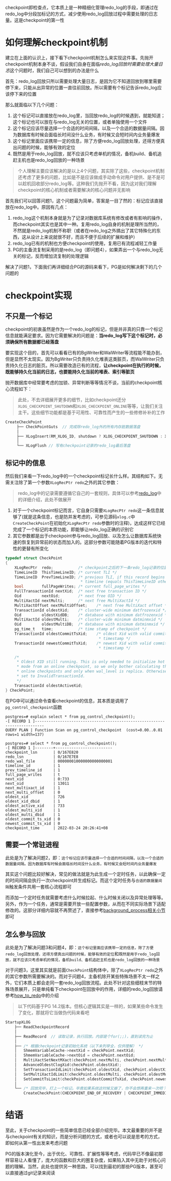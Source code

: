 checkpoint即检查点，它本质上是一种精细化管理redo_log的手段，即通过在redo_log中分段加标记的方式，减少使用redo_log回放过程中需要处理的日志量。这是checkpoint的第一性

# 如何理解checkpoint机制

建立在上面的认识上，接下看下checkpoint机制怎么来实现这件事。先抛开checkpoint机制本身不谈，假设我们自身在面临*redo_log回放时需要处理大量日志*这个问题时，我们自己可以想到的办法是什么

首先：redo_log回放只所以需要处理大量日志，是因为它不知道回放到哪里需要停下来，只能从出异常的位置一直往前回放。所以需要有个标记告诉redo_log应该停下来的位置

那么就面临以下几个问题：

1. 这个标记可以直接放在redo_log里，当回放redo_log的时候遇到，就能知道；这个标记也可以放在与redo_log无关的位置，或者单独使用一个文件
2. 这个标记应该尽量选择一个合适的时间间隔，以及一个合适的数据量间隔。因为数据库有时候会面临长时间没什么业务，有时候又会短时间内业务量爆发
3. 这个标记里面应该携带一定的信息，除了方便redo_log回放处理，还得方便真出问题的时候，能够有效的定位
4. 既然是用于redo_log回放，就不应该只考虑单机的情况，备机build、备机追赶主机也是redo_log回放的一种场景

> 个人理解主要应该解决的是以上4个问题，其实除了这些，checkpoint机制还考虑了更多的问题，比如是不是应该做成手动命令对用户提供、是不是可以趁机回收部分redo_log等。这种我们先抛开不看，因为这对我们理解checkpoint的核心机制或者需要解决的核心问题并无影响

首先我们可以回答问题1，这个问题最为简单，答案是一目了然的：标记应该直接放在redo_log中。原因有几点：

1. redo_log这个机制本身就是为了记录对数据库系统有修改或者有影响的操作，而checkpoint其实也是其中一种。复用redo_log自身的机制是理所当然的，不然就是redo_log机制不称职（或者在redo_log之外搞出了其它特殊化的东西，这从设计上来说就很不好，而且不便于后续的扩展和维护）
2. redo_log已有的机制也方便checkpoint的使用，复用已有流程减轻工作量
3. PG的主备流复制采用的是redo_log（即问题4），如果弄出一个与redo_log无关的标记，反而增加流复制的处理逻辑

解决了问题1，下面我们再详细结合PG的源码来看下，PG是如何解决剩下的几个问题的

# checkpoint实现

## 不只是一个标记

checkpoint的初衷虽然是作为一个redo_log的标记，但是并非真的只靠一个标记信息就能满足要求。因为它需要解决的问题是：**当redo_log写下这个标记时，必须确保所有数据都已经落盘**

要实现这个目的，首先可以看看已有的BgWriter和WalWriter等流程能不能办到，但是显然不太现实。因为BgWriter只负责持久化堆表这类脏页，而WalWriter只负责持久化日志的脏页。所以需要改造已有的流程，**让checkpoint在执行的时候，既能够持久化当前的日志，也要能持久化当前的堆表、索引等脏页**

抛开数据库中经常要考虑的加锁、异常判断等等情况不谈，当前的checkpoint核心流程如下：

> 此处，不去详细展开更多的细节，比如checkpoint还分`XLOG_CHECKPOINT_SHUTDOWN`和`XLOG_CHECKPOINT_ONLINE`等等，让我们关注主干。这些细节功能都是基于可用性、可靠性而产生的一些修修补补的工作

```c
CreateCheckPoint
     ├── CheckPointGuts  // 完成除redo_log外的所有内存脏数据落盘
     │
     ├── XLogInsert(RM_XLOG_ID, shutdown ? XLOG_CHECKPOINT_SHUTDOWN : XLOG_CHECKPOINT_ONLINE);
     │
     └── XLogFlush // 写有checkpoint记录的redo_log最后落盘
```

## 标记中的信息

然后我们来看一下redo_log中的一个checkpoint标记长什么样。其结构如下。无需关注除了第一个参数`XLogRecPtr redo`之外的其它参数：

> redo_log中的记录需要遵循它自己的一套规则，具体可以参考[redo_log](./redo_log.md)中的详细介绍，此处不做展开

1. 对于一个checkpoint标记而言，它自身只需要`XLogRecPtr redo`这一条信息就够了(就是这条信息，也是防并发考虑的，可参见源码`xlog.c`中`CreateCheckPoint`在初始化`XLogRecPtr redo`参数时的注释)，达成这样它已经完成了一个标记的本质功能，即能够让redo_log正确的识别它
2. 其它参数都是出于checkpoint参与redo_log回放、以及怎么让数据库系统快速的恢复到异常前的状态而加入的。这部分参数可能随着PG版本的迭代和特性的更替有所变化

```c
typedef struct CheckPoint
{
	XLogRecPtr	redo;			/* checkpoint之后的下一条redo_log记录的位置 */
	TimeLineID	ThisTimeLineID; /* current TLI */
	TimeLineID	PrevTimeLineID; /* previous TLI, if this record begins a new
								 * timeline (equals ThisTimeLineID otherwise) */
	bool		fullPageWrites; /* current full_page_writes */
	FullTransactionId nextXid;	/* next free transaction ID */
	Oid			nextOid;		/* next free OID */
	MultiXactId nextMulti;		/* next free MultiXactId */
	MultiXactOffset nextMultiOffset;	/* next free MultiXact offset */
	TransactionId oldestXid;	/* cluster-wide minimum datfrozenxid */
	Oid			oldestXidDB;	/* database with minimum datfrozenxid */
	MultiXactId oldestMulti;	/* cluster-wide minimum datminmxid */
	Oid			oldestMultiDB;	/* database with minimum datminmxid */
	pg_time_t	time;			/* time stamp of checkpoint */
	TransactionId oldestCommitTsXid;	/* oldest Xid with valid commit
										 * timestamp */
	TransactionId newestCommitTsXid;	/* newest Xid with valid commit
										 * timestamp */

	/*
	 * Oldest XID still running. This is only needed to initialize hot standby
	 * mode from an online checkpoint, so we only bother calculating this for
	 * online checkpoints and only when wal_level is replica. Otherwise it's
	 * set to InvalidTransactionId.
	 */
	TransactionId oldestActiveXid;
} CheckPoint;
```

在PG中可以通过命令查看checkpoint的信息，其本质是调用了`pg_control_checkpoint`函数

```
postgres=# explain select * from pg_control_checkpoint();
-[ RECORD 1 ]--------------------------------------------------------------------------
QUERY PLAN | Function Scan on pg_control_checkpoint  (cost=0.00..0.01 rows=1 width=137)

postgres=# select * from pg_control_checkpoint();
-[ RECORD 1 ]--------+-------------------------
checkpoint_lsn       | 0/167E820
redo_lsn             | 0/167E7E8
redo_wal_file        | 000000010000000000000001
timeline_id          | 1
prev_timeline_id     | 1
full_page_writes     | t
next_xid             | 0:733
next_oid             | 13011
next_multixact_id    | 1
next_multi_offset    | 0
oldest_xid           | 726
oldest_xid_dbid      | 1
oldest_active_xid    | 733
oldest_multi_xid     | 1
oldest_multi_dbid    | 1
oldest_commit_ts_xid | 0
newest_commit_ts_xid | 0
checkpoint_time      | 2022-03-24 20:26:41+08
```



## 需要一个常驻进程

此处是为了解决问题2，即：`这个标记应该尽量选择一个合适的时间间隔，以及一个合适的数据量间隔。因为数据库有时候会面临长时间没什么业务，有时候又会短时间内业务量爆发`

其实这个问题比较好解决，常见的做法就是为此生成一个定时任务，以此确保一定的时间间隔会执行一次checkpoint并生成标记。而这个定时任务与`合适的数据量间隔`触发条件共用一套核心流程即可

而添加一个定时任务就需要考虑什么时候拉起、什么时候关闭以及异常处理等等。另外，作为一个任务，通常是需要开放一些配置参数，从而在不同实际场景下适配修改的。这部分详细内容就不再赘述了，直接参考[background_process相关小节](./background_process.md#checkpointer)即可

## 怎么参与回放

此处是为了解决问题3和问题4，即：`这个标记里面应该携带一定的信息，除了方便redo_log回放处理，还得方便真出问题的时候，能够有效的定位`和`既然是用于redo_log回放，就不应该只考虑单机的情况，备机build、备机追赶主机也是redo_log回放的一种场景`

对于问题3，这里其实就是前面`CheckPoint`结构体中，除了`XLogRecPtr redo`之外的其它参数所需要解决的。而对于问题4，主备机除开某些特殊场景不太一样之外，它们本质上都会走同一套redo_log回放流程。此处不针对这些细枝末节的特殊场景展开，只是单纯看下checkpoint在回放中的作用，详细的redo_log回放请参考[how_to_redo](./how_to_redo.md)中的介绍

> 以下代码基于PG 14.2版本。但核心逻辑其实是一样的，如果某些命令发生了变化，那就将它当做伪代码来看吧

```c
StartupXLOG
    ├── ReadCheckpointRecord
    │
    ├── ReadRecord  // 读取记录，执行回放。内部是个for(;;)，直到读完为止
    │ 
    ├── /* 根据checkpoint记录初始化系统（以下未列举全，仅供理解） */
    │   ShmemVariableCache->nextXid = checkPoint.nextXid;
    │   ShmemVariableCache->nextOid = checkPoint.nextOid;
    │   MultiXactSetNextMXact(checkPoint.nextMulti, checkPoint.nextMultiOffset);
    │   AdvanceOldestClogXid(checkPoint.oldestXid);
    │   SetTransactionIdLimit(checkPoint.oldestXid, checkPoint.oldestXidDB);
    │   SetMultiXactIdLimit(checkPoint.oldestMulti, checkPoint.oldestMultiDB, true);
    │   SetCommitTsLimit(checkPoint.oldestCommitTsXid, checkPoint.newestCommitTsXid);
    │
    └── /* 回放完毕，打上一个标记。毕竟如果系统这时候又崩了，你不会想再重来一次吧？ */
        CreateCheckPoint(CHECKPOINT_END_OF_RECOVERY | CHECKPOINT_IMMEDIATE);
```

# 结语

至此，关于checkpoint的一些简单信息已经全部介绍完毕。本文最重要的并不是与checkpoint有关的知识，而是分析问题的方式，或者也可以说是思考的方式，即如何从第一性出发来考虑问题

PG的版本演化至今，出于优化、可靠性、扩展性等等考虑，代码早已不像最初那样容易让人看懂了，庞大的函数和巨大的圈复杂度，如果陷入其中无助于对核心问题的理解。当然，此处也提供另一种思路，可以找到最初的那些PG版本，甚至可以直接通过git记录来阅读

